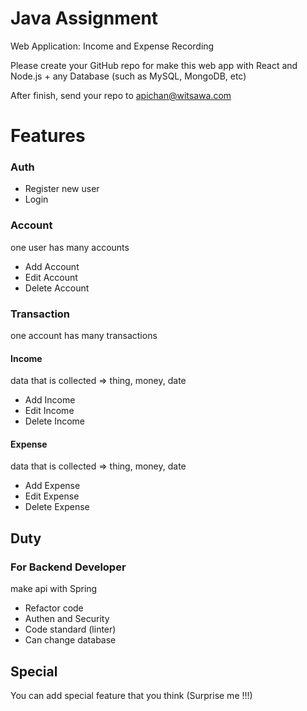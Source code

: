 # Java Assignment

Web Application: Income and Expense Recording

Please create your GitHub repo for make this web app with React and Node.js + any Database (such as MySQL, MongoDB, etc)

After finish, send your repo to apichan@witsawa.com

# Features

### Auth

- Register new user
- Login

### Account

one user has many accounts
- Add Account
- Edit Account
- Delete Account

### Transaction

one account has many transactions

#### Income

data that is collected
  => thing, money, date
- Add Income
- Edit Income
- Delete Income

#### Expense

data that is collected
  => thing, money, date

- Add Expense
- Edit Expense
- Delete Expense

## Duty

### For Backend Developer

make api with Spring

- Refactor code
- Authen and Security
- Code standard (linter)
- Can change database

## Special

You can add special feature that you think (Surprise me !!!)

